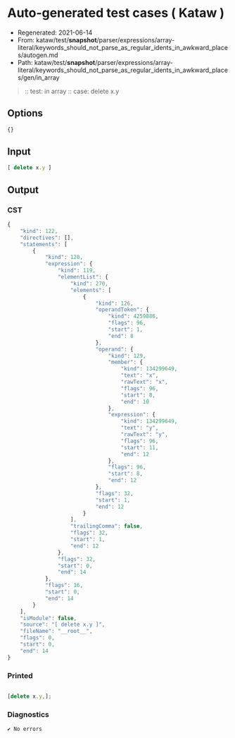 # Auto-generated test cases ( Kataw )
- Regenerated: 2021-06-14
- From: kataw/test/__snapshot__/parser/expressions/array-literal/keywords_should_not_parse_as_regular_idents_in_awkward_places/autogen.md
- Path: kataw/test/__snapshot__/parser/expressions/array-literal/keywords_should_not_parse_as_regular_idents_in_awkward_places/gen/in_array
> :: test: in array
> :: case: delete x.y
## Options

`````js
{}
`````
## Input

`````js
[ delete x.y ]
`````
## Output

### CST

```javascript
{
    "kind": 122,
    "directives": [],
    "statements": [
        {
            "kind": 120,
            "expression": {
                "kind": 119,
                "elementList": {
                    "kind": 270,
                    "elements": [
                        {
                            "kind": 126,
                            "operandToken": {
                                "kind": 4259886,
                                "flags": 96,
                                "start": 1,
                                "end": 8
                            },
                            "operand": {
                                "kind": 129,
                                "member": {
                                    "kind": 134299649,
                                    "text": "x",
                                    "rawText": "x",
                                    "flags": 96,
                                    "start": 8,
                                    "end": 10
                                },
                                "expression": {
                                    "kind": 134299649,
                                    "text": "y",
                                    "rawText": "y",
                                    "flags": 96,
                                    "start": 11,
                                    "end": 12
                                },
                                "flags": 96,
                                "start": 8,
                                "end": 12
                            },
                            "flags": 32,
                            "start": 1,
                            "end": 12
                        }
                    ],
                    "trailingComma": false,
                    "flags": 32,
                    "start": 1,
                    "end": 12
                },
                "flags": 32,
                "start": 0,
                "end": 14
            },
            "flags": 16,
            "start": 0,
            "end": 14
        }
    ],
    "isModule": false,
    "source": "[ delete x.y ]",
    "fileName": "__root__",
    "flags": 0,
    "start": 0,
    "end": 14
}
```

### Printed

```javascript

[delete x.y,];

```

### Diagnostics

```javascript
✔ No errors
```

